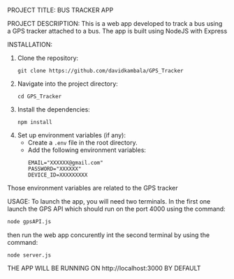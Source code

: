 PROJECT TITLE: BUS TRACKER APP

PROJECT DESCRIPTION:
This is a web app developed to track a bus using a GPS tracker attached to a bus. The app is built using NodeJS with Express

INSTALLATION:
1. Clone the repository:
    ```
    git clone https://github.com/davidkambala/GPS_Tracker
    ```
2. Navigate into the project directory:
    ```
    cd GPS_Tracker
    ```
3. Install the dependencies:
    ```
    npm install
    ```
4. Set up environment variables (if any):
    - Create a `.env` file in the root directory.
    - Add the following environment variables:
      ```
      EMAIL="XXXXXX@gmail.com"
      PASSWORD="XXXXXX"
      DEVICE_ID=XXXXXXXXX
      ```
Those environment variables are related to the GPS tracker

USAGE:
To launch the app, you will need two terminals. In the first one launch the GPS API which should run on the port 4000 using the command: 
``` bash
node gpsAPI.js
```
 then run the web app concurently int the second terminal by using the command:
 ```
node server.js
```
THE APP WILL BE RUNNING ON http://localhost:3000 BY DEFAULT
